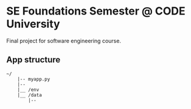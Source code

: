 # SE Foundations Semester @ CODE University 
Final project for software engineering course. 

## App structure 

```
~/
    |-- myapp.py
    |-- 
    |__ /env
    |__ /data
        |-- 
```